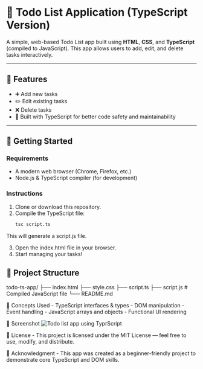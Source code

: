 # 📝 Todo List Application (TypeScript Version)

A simple, web-based Todo List app built using **HTML**, **CSS**, and **TypeScript** (compiled to JavaScript). This app allows users to add, edit, and delete tasks interactively.

---

## 🔧 Features

- ➕ Add new tasks
- ✏️ Edit existing tasks
- ❌ Delete tasks
- 🧠 Built with TypeScript for better code safety and maintainability

---

## 🚀 Getting Started

### Requirements

- A modern web browser (Chrome, Firefox, etc.)
- Node.js & TypeScript compiler (for development)

### Instructions

1. Clone or download this repository.
2. Compile the TypeScript file:
   ```bash
   tsc script.ts
This will generate a script.js file.

3. Open the index.html file in your browser.
4. Start managing your tasks!


## 📁 Project Structure

todo-ts-app/
├── index.html 
├── style.css 
├── script.ts 
├── script.js # Compiled JavaScript file
└── README.md

🧠 Concepts Used
    - TypeScript interfaces & types
    - DOM manipulation
    - Event handling
    - JavaScript arrays and objects
    - Functional UI rendering

📸 Screenshot
    ![Todo list app using TyprScript](image.png)

📄 License
    - This project is licensed under the MIT License — feel free to use, modify, and distribute.

🙌 Acknowledgment
    - This app was created as a beginner-friendly project to demonstrate core TypeScript and DOM skills.

